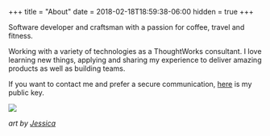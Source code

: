 +++
title = "About"
date = 2018-02-18T18:59:38-06:00
hidden = true
+++

Software developer and craftsman with a passion for coffee, travel and fitness.

Working with a variety of technologies as a ThoughtWorks consultant. I love
learning new things, applying and sharing my experience to deliver amazing
products as well as building teams.

If you want to contact me and prefer a secure communication,
[here](https://keybase.io/rafasf) is my public key.

![](/images/about.png)

_art by [Jessica](//jessmann.io)_
